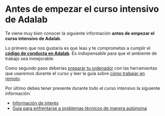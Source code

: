 # Antes de empezar el curso intensivo de Adalab

Te viene muy bien conocer la siguiente información **antes de empezar el curso intensivo de Adalab**.

Lo primero que nos gustaría es que leas y te comprometas a cumplir el [**código de conducta en Adalab**](/guias/codigo_de_conducta.md). Es indispensable para que el ambiente de trabajo sea inmejorable.

Como segundo paso deberías [preparar tu ordenador](/guias/instalacion_de_ordenadores.md) con las herramientas que usaremos durante el curso y leer la guía sobre [cómo trabajar en remoto](/guias/como_trabajar_en_remoto.md).

Por último debes tener presente durante todo el curso intensivo la siguiente información:

- [Información de interés](/guias/informacion_de_interes.md)
- [Guía para enfrentarse a problemas técnicos de manera autónoma](/guias/busqueda_de_soluciones.md)